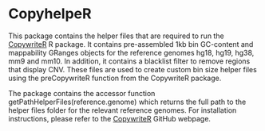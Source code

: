 # CopyhelpeR

This package contains the helper files that are required to run the
[CopywriteR](https://github.com/PeeperLab/CopywriteR/releases) R package. It
contains pre-assembled 1kb bin GC-content and mappability GRanges objects for
the reference genomes hg18, hg19, hg38, mm9 and mm10. In addition, it contains a
blacklist filter to remove regions that display CNV. These files are used to
create custom bin size helper files using the preCopywriteR function from the
CopywriteR package.

The package contains the accessor function getPathHelperFiles(reference.genome)
which returns the full path to the helper files folder for the relevant
reference genomes. For installation instructions, please refer to the
[CopywriteR](https://github.com/PeeperLab/CopywriteR) GitHub webpage.